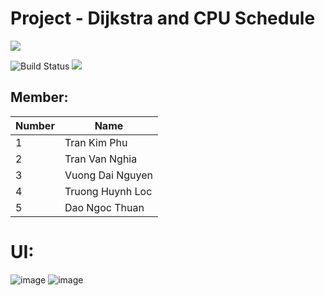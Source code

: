 # Project - Dijkstra and CPU Schedule

![](<https://download.logo.wine/logo/Java_(programming_language)/Java_(programming_language)-Logo.wine.png>)

![Build Status](https://travis-ci.org/joemccann/dillinger.svg?branch=master) ![](https://img.shields.io/github/tag/pandao/editor.md.svg)

## Member:

| Number |Name            |
|--------|----------------|
| 1      |Tran Kim Phu    |
| 2      |Tran Van Nghia  |
| 3      |Vuong Dai Nguyen|
| 4      |Truong Huynh Loc|
| 5      |Dao Ngoc Thuan  |

# UI:
![image](https://user-images.githubusercontent.com/92071209/200804633-9e43e5a3-cb8c-4a08-ae01-81c6773c88ea.png)
![image](https://user-images.githubusercontent.com/92071209/200804687-4591782b-e5c9-411b-86a7-1cd7d76eaa97.png)

